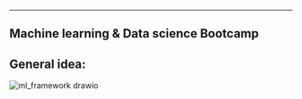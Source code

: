 ----------------------------------------
Machine learning & Data science Bootcamp
----------------------------------------

General idea:
-------------
![ml_framework drawio](https://user-images.githubusercontent.com/74961891/167399711-08876d1d-649d-41ad-9b3f-88e240925b28.png)
